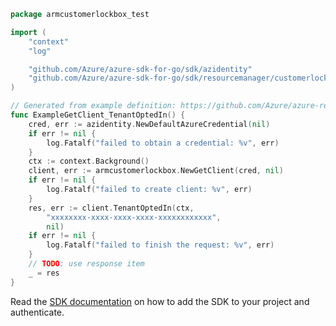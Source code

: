 ```go
package armcustomerlockbox_test

import (
	"context"
	"log"

	"github.com/Azure/azure-sdk-for-go/sdk/azidentity"
	"github.com/Azure/azure-sdk-for-go/sdk/resourcemanager/customerlockbox/armcustomerlockbox"
)

// Generated from example definition: https://github.com/Azure/azure-rest-api-specs/tree/main/specification/customerlockbox/resource-manager/Microsoft.CustomerLockbox/preview/2018-02-28-preview/examples/TenantOptedIn.json
func ExampleGetClient_TenantOptedIn() {
	cred, err := azidentity.NewDefaultAzureCredential(nil)
	if err != nil {
		log.Fatalf("failed to obtain a credential: %v", err)
	}
	ctx := context.Background()
	client, err := armcustomerlockbox.NewGetClient(cred, nil)
	if err != nil {
		log.Fatalf("failed to create client: %v", err)
	}
	res, err := client.TenantOptedIn(ctx,
		"xxxxxxxx-xxxx-xxxx-xxxx-xxxxxxxxxxxx",
		nil)
	if err != nil {
		log.Fatalf("failed to finish the request: %v", err)
	}
	// TODO: use response item
	_ = res
}
```

Read the [SDK documentation](https://github.com/Azure/azure-sdk-for-go/blob/sdk%2Fresourcemanager%2Fcustomerlockbox%2Farmcustomerlockbox%2Fv0.5.0/sdk/resourcemanager/customerlockbox/armcustomerlockbox/README.md) on how to add the SDK to your project and authenticate.
